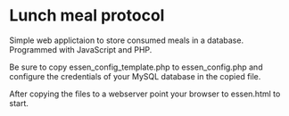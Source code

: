 # Lunch meal protocol
Simple web applictaion to store consumed meals in a database. Programmed with JavaScript and PHP.

Be sure to copy essen_config_template.php to essen_config.php and configure the credentials of your MySQL database in the copied file.

After copying the files to a webserver point your browser to essen.html to start.
